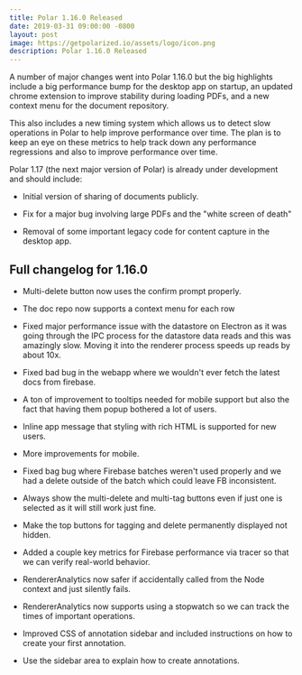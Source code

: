 ```yaml
---
title: Polar 1.16.0 Released
date: 2019-03-31 09:00:00 -0800
layout: post
image: https://getpolarized.io/assets/logo/icon.png
description: Polar 1.16.0 Released
---
```


A number of major changes went into Polar 1.16.0 but the big highlights include
a big performance bump for the desktop app on startup, an updated chrome
extension to improve stability during loading PDFs, and a new context menu for
the document repository.

This also includes a new timing system which allows us to detect slow operations
in Polar to help improve performance over time.  The plan is to keep an eye on
these metrics to help track down any performance regressions and also to improve
performance over time.

Polar 1.17 (the next major version of Polar) is already under development and
should include:

- Initial version of sharing of documents publicly.

- Fix for a major bug involving large PDFs and the "white screen of death"   

- Removal of some important legacy code for content capture in the desktop app.

## Full changelog for 1.16.0

<ul>
    <li>
        <p>Multi-delete button now uses the confirm prompt properly.</p>
    </li>
    <li>
        <p>The doc repo now supports a context menu for each row</p>
    </li>
    <li>
        <p>Fixed major performance issue with the datastore on Electron as it was going
            through the IPC process for the datastore data reads and this was amazingly
            slow. Moving it into the renderer process speeds up reads by about 10x.</p>
    </li>
    <li>
        <p>Fixed bad bug in the webapp where we wouldn't ever fetch the latest docs from
            firebase.</p>
    </li>
    <li>
        <p>A ton of improvement to tooltips needed for mobile support but also the fact
            that having them popup bothered a lot of users.</p>
    </li>
    <li>
        <p>Inline app message that styling with rich HTML is supported for new users.</p>
    </li>
    <li>
        <p>More improvements for mobile.</p>
    </li>
    <li>
        <p>Fixed bag bug where Firebase batches weren't used properly and we had a
            delete outside of the batch which could leave FB inconsistent.</p>
    </li>
    <li>
        <p>Always show the multi-delete and multi-tag buttons even if just one is
            selected as it will still work just fine.</p>
    </li>
    <li>
        <p>Make the top buttons for tagging and delete permanently displayed not hidden.</p>
    </li>
    <li>
        <p>Added a couple key metrics for Firebase performance via tracer so that we can
            verify real-world behavior.</p>
    </li>
    <li>
        <p>RendererAnalytics now safer if accidentally called from the Node context and
            just silently fails.</p>
    </li>
    <li>
        <p>RendererAnalytics now supports using a stopwatch so we can track the times
            of important operations.</p>
    </li>
    <li>
        <p>Improved CSS of annotation sidebar and included instructions on how to create
            your first annotation.</p>
    </li>
    <li>
        <p>Use the sidebar area to explain how to create annotations.</p>
    </li>
</ul>

